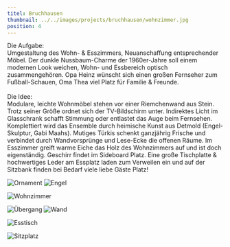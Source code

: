 ```yaml
---
titel: Bruchhausen
thumbnail: ../../images/projects/bruchhausen/wohnzimmer.jpg
position: 4
---
```


Die Aufgabe:
<br>Umgestaltung des Wohn- & Esszimmers, Neuanschaffung entsprechender Möbel. Der dunkle
Nussbaum-Charme der 1960er-Jahre soll einem modernen Look weichen, Wohn- und Essbereich optisch
zusammengehören. Opa Heinz wünscht sich einen großen Fernseher zum Fußball-Schauen, Oma Thea viel
Platz für Familie & Freunde.
<br>
<br>Die Idee:
<br>Modulare, leichte Wohnmöbel stehen vor einer Riemchenwand aus Stein. Trotz seiner Größe ordnet
sich der TV-Bildschirm unter. Indirektes Licht im Glasschrank schafft Stimmung oder entlastet das Auge
beim Fernsehen. Komplettiert wird das Ensemble durch heimische Kunst aus Detmold (Engel-Skulptur, Gabi
Maahs). Mutiges Türkis schenkt ganzjährig Frische und verbindet durch Wandvorsprünge und Lese-Ecke die
offenen Räume. Im Esszimmer greift warme Eiche das Holz des Wohnzimmers auf und ist doch eigenständig.
Geschirr findet im Sideboard Platz. Eine große Tischplatte & hochwertiges Leder am Essplatz laden zum
Verweilen ein und auf der Sitzbank finden bei Bedarf viele liebe Gäste Platz!

![Ornament](../../images/projects/bruchhausen/ornament.jpg)
![Engel](../../images/projects/bruchhausen/engel.jpg)

![Wohnzimmer](../../images/projects/bruchhausen/wohnzimmer.jpg)

![Übergang](../../images/projects/bruchhausen/uebergang.jpg)
![Wand](../../images/projects/bruchhausen/wand.jpg)

![Esstisch](../../images/projects/bruchhausen/esstisch.jpg)

![Sitzplatz](../../images/projects/bruchhausen/sitzplatz.jpg)
